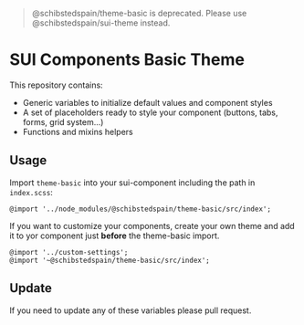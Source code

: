 > @schibstedspain/theme-basic is deprecated. Please use @schibstedspain/sui-theme instead.

# SUI Components Basic Theme

This repository contains:

* Generic variables to initialize default values and component styles
* A set of placeholders ready to style your component (buttons, tabs, forms, grid system...)
* Functions and mixins helpers

## Usage

Import `theme-basic` into your sui-component including the path in `index.scss`:

```
@import '../node_modules/@schibstedspain/theme-basic/src/index';
```

If you want to customize your components, create your own theme and add it to yor component just __before__ the theme-basic import.

```
@import '../custom-settings';
@import '~@schibstedspain/theme-basic/src/index';
```


## Update
If you need to update any of these variables please pull request.
